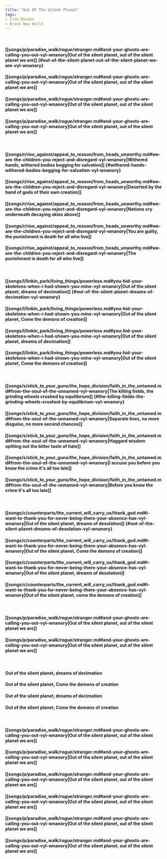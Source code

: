```yaml
---
title: "Out Of The Silent Planet"
tags:
- Iron Maiden
- Brave New World
---
```

&nbsp;
#### [[songs/p/paradise_walk/rogue/stranger.md#and-your-ghosts-are-calling-you-out-vyl-wnanory|Out of the silent planet, out of the silent planet we are]] {#out-of-the-silent-planet-out-of-the-silent-planet-we-are-vyl-wnanory}
#### [[songs/p/paradise_walk/rogue/stranger.md#and-your-ghosts-are-calling-you-out-vyl-wnanory|Out of the silent planet, out of the silent planet we are]]
#### [[songs/p/paradise_walk/rogue/stranger.md#and-your-ghosts-are-calling-you-out-vyl-wnanory|Out of the silent planet, out of the silent planet we are]]
#### [[songs/p/paradise_walk/rogue/stranger.md#and-your-ghosts-are-calling-you-out-vyl-wnanory|Out of the silent planet, out of the silent planet we are]]
&nbsp;
#### [[songs/r/rise_against/appeal_to_reason/from_heads_unworthy.md#we-are-the-children-you-reject-and-disregard-vyl-wnanory|Withered hands, withered bodies begging for salvation]] {#withered-hands-withered-bodies-begging-for-salvation-vyl-wnanory}
#### [[songs/r/rise_against/appeal_to_reason/from_heads_unworthy.md#we-are-the-children-you-reject-and-disregard-vyl-wnanory|Deserted by the hand of gods of their own creation]]
#### [[songs/r/rise_against/appeal_to_reason/from_heads_unworthy.md#we-are-the-children-you-reject-and-disregard-vyl-wnanory|Nations cry underneath decaying skies above]]
#### [[songs/r/rise_against/appeal_to_reason/from_heads_unworthy.md#we-are-the-children-you-reject-and-disregard-vyl-wnanory|You are guilty, the punishment is death for all who live]]
#### [[songs/r/rise_against/appeal_to_reason/from_heads_unworthy.md#we-are-the-children-you-reject-and-disregard-vyl-wnanory|The punishment is death for all who live]]
&nbsp;
#### [[songs/l/linkin_park/living_things/powerless.md#you-hid-your-skeletons-when-i-had-shown-you-mine-vyl-wnanory|Out of the silent planet, dreams of decimation]] {#out-of-the-silent-planet-dreams-of-decimation-vyl-wnanory}
#### [[songs/l/linkin_park/living_things/powerless.md#you-hid-your-skeletons-when-i-had-shown-you-mine-vyl-wnanory|Out of the silent planet, Come the demons of creation]]
#### [[songs/l/linkin_park/living_things/powerless.md#you-hid-your-skeletons-when-i-had-shown-you-mine-vyl-wnanory|Out of the silent planet, dreams of decimation]]
#### [[songs/l/linkin_park/living_things/powerless.md#you-hid-your-skeletons-when-i-had-shown-you-mine-vyl-wnanory|Out of the silent planet, Come the demons of creation]]
&nbsp;
#### [[songs/s/stick_to_your_guns/the_hope_division/faith_in_the_untamed.md#from-the-soul-of-the-unnamed-vyl-wnanory|The killing fields, the grinding wheels crushed by equilibrium]] {#the-killing-fields-the-grinding-wheels-crushed-by-equilibrium-vyl-wnanory}
#### [[songs/s/stick_to_your_guns/the_hope_division/faith_in_the_untamed.md#from-the-soul-of-the-unnamed-vyl-wnanory|Separate lives, no more disguise, no more second chances]]
#### [[songs/s/stick_to_your_guns/the_hope_division/faith_in_the_untamed.md#from-the-soul-of-the-unnamed-vyl-wnanory|Haggard wisdom spitting out the bitter taste of hate]]
#### [[songs/s/stick_to_your_guns/the_hope_division/faith_in_the_untamed.md#from-the-soul-of-the-unnamed-vyl-wnanory|I accuse you before you know the crime it's all too late]]
#### [[songs/s/stick_to_your_guns/the_hope_division/faith_in_the_untamed.md#from-the-soul-of-the-unnamed-vyl-wnanory|Before you know the crime it's all too late]]
&nbsp;
#### [[songs/c/counterparts/the_current_will_carry_us/thank_god.md#i-want-to-thank-you-for-never-being-there-your-absence-has-vyl-wnanory|Out of the silent planet, dreams of desolation]] {#out-of-the-silent-planet-dreams-of-desolation-vyl-wnanory}
#### [[songs/c/counterparts/the_current_will_carry_us/thank_god.md#i-want-to-thank-you-for-never-being-there-your-absence-has-vyl-wnanory|Out of the silent planet, Come the demons of creation]]
#### [[songs/c/counterparts/the_current_will_carry_us/thank_god.md#i-want-to-thank-you-for-never-being-there-your-absence-has-vyl-wnanory|Out of the silent planet, dreams of desolation]]
#### [[songs/c/counterparts/the_current_will_carry_us/thank_god.md#i-want-to-thank-you-for-never-being-there-your-absence-has-vyl-wnanory|Out of the silent planet, come the demons of creation]]
&nbsp;
#### [[songs/p/paradise_walk/rogue/stranger.md#and-your-ghosts-are-calling-you-out-vyl-wnanory|Out of the silent planet, out of the silent planet we are]]
#### [[songs/p/paradise_walk/rogue/stranger.md#and-your-ghosts-are-calling-you-out-vyl-wnanory|Out of the silent planet, out of the silent planet we are]]
&nbsp;
#### Out of the silent planet, dreams of decimation
#### Out of the silent planet, Come the demons of creation
#### Out of the silent planet, dreams of decimation
#### Out of the silent planet, Come the demons of creation
&nbsp;
#### [[songs/p/paradise_walk/rogue/stranger.md#and-your-ghosts-are-calling-you-out-vyl-wnanory|Out of the silent planet, out of the silent planet we are]]
#### [[songs/p/paradise_walk/rogue/stranger.md#and-your-ghosts-are-calling-you-out-vyl-wnanory|Out of the silent planet, out of the silent planet we are]]
#### [[songs/p/paradise_walk/rogue/stranger.md#and-your-ghosts-are-calling-you-out-vyl-wnanory|Out of the silent planet, out of the silent planet we are]]
#### [[songs/p/paradise_walk/rogue/stranger.md#and-your-ghosts-are-calling-you-out-vyl-wnanory|Out of the silent planet, out of the silent planet we are]]
#### [[songs/p/paradise_walk/rogue/stranger.md#and-your-ghosts-are-calling-you-out-vyl-wnanory|Out of the silent planet, out of the silent planet we are]]
#### [[songs/p/paradise_walk/rogue/stranger.md#and-your-ghosts-are-calling-you-out-vyl-wnanory|Out of the silent planet, out of the silent planet we are]]
